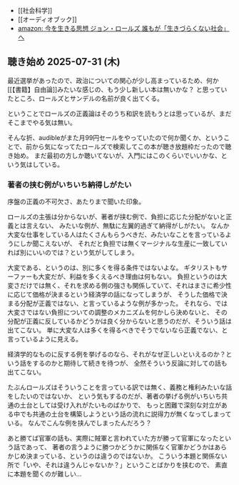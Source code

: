 - [[社会科学]]
- [[オーディオブック]]
- [amazon: 今を生きる思想 ジョン・ロールズ 誰もが「生きづらくない社会」へ](https://amzn.to/4lXiFdI)

## 聴き始め 2025-07-31 (木)

最近選挙があったので、政治についての関心が少し高まっているため、何か[[【書籍】自由論]]みたいな感じの、もう少し新しい本は無いかな？
と思っていたところ、ロールズとサンデルの名前が良く出てくる。

ということでロールズの正義論はそのうち和訳を読もうとは思っているが、まだそこまでやる気は無い。

そんな折、audibleがまた月99円セールをやっていたので何か聞くか、ということで、前から気になってたロールズで検索してこの本が聴き放題枠だったので聴き始め。
まだ最初の方しか聴いてないが、入門にはこのくらいでいいかな、という気はしている。

### 著者の挟む例がいちいち納得しがたい

序盤の正義の不可欠さ、あたりまで聞いた印象。

ロールズの主張は分からないが、著者が挟む例で、負担に応じた分配がないと正義とは言えない、
みたいな例が、無駄に左翼的過ぎて納得がしがたい。
なんか大変な仕事をしている人はたくさんもらうべきだ、みたいなことを言っているようにしか聞こえないが、
それだと負担では無くマージナルな生産に一致していれば別にいいのでは？という気がしてしまう。

大変である、というのは、別に多くを得る条件ではないよな。
ギタリストもサーファーも大変だが、利益を多くえるべき理由は何もない。
負担というのは大変さだけでは無く、それを求める側の強さも関係していて、それはまさに希少性に応じて価格が決まるという経済学の話になってしまうが、
そうした価格で決まる分配が正義ではない、と言っているような例が多かった。
それなら、では大変さではない負担についての調整のメカニズムを何かしら決めないと、
その分配が正義に反しているかどうかは良く分からないと思うのだが、そういう話は出てこない。
単に大変な人は多くを得るべきでそうでないなら正義でない、と言っているように見える。

経済学的なものに反する例を挙げるのなら、それがなぜ正しいといえるのか？という話をするのかと期待して続きを待つが、
全然そういう反論に対しての話も出てこない。

たぶんロールズはそういうことを言っている訳では無く、義務と権利みたいな話をしたいのではないか、
という気もするのだが、著者の挙げる例がいちいち共通の土台としては受け入れがたいものばかりで、
もっと困難で深刻な対立がある中でも共通の土台を構築しようという話の流れに説得力が無くなってしまっている。
なんでこんな例を挟んでしまったんだろう？

あと勝てば官軍の話も、実際に賊軍と言われていた方が勝って官軍になったという話であって、
著者の言うように勝つかどうかに関係なく官軍かどうかはあらかじめ決まっている、というのは違うのではないか。
こういう本題と関係ない所で「いや、それは違うんじゃないか？」ということばかりを挟むので、
素直に本題を聞くのが難しい…